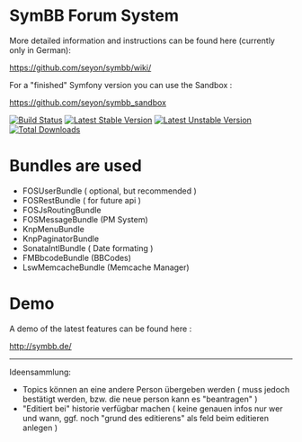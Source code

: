 # SymBB Forum System


More detailed information and instructions can be found here (currently only in German):

https://github.com/seyon/symbb/wiki/

For a "finished" Symfony version you can use the Sandbox :

https://github.com/seyon/symbb_sandbox

[![Build Status](https://travis-ci.org/seyon/symbb.png?branch=master)](https://travis-ci.org/seyon/symbb)
[![Latest Stable Version](https://poser.pugx.org/symbb/symbb/v/stable.png)](https://packagist.org/packages/symbb/symbb)
[![Latest Unstable Version](https://poser.pugx.org/symbb/symbb/v/unstable.png)](https://packagist.org/packages/symbb/symbb)
[![Total Downloads](https://poser.pugx.org/symbb/symbb/downloads.png)](https://packagist.org/packages/symbb/symbb)

# Bundles are used

- FOSUserBundle ( optional, but recommended )
- FOSRestBundle ( for future api )
- FOSJsRoutingBundle 
- FOSMessageBundle (PM System)
- KnpMenuBundle
- KnpPaginatorBundle
- SonataIntlBundle ( Date formating )
- FMBbcodeBundle (BBCodes)
- LswMemcacheBundle (Memcache Manager)

# Demo

A demo of the latest features can be found here :

http://symbb.de/


-------
Ideensammlung:

- Topics können an eine andere Person übergeben werden ( muss jedoch bestätigt werden, bzw. die neue person kann es "beantragen" )
- "Editiert bei" historie verfügbar machen ( keine genauen infos nur wer und wann, ggf. noch "grund des editierens" als feld beim editieren anlegen )